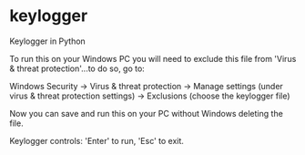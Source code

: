 # keylogger
Keylogger in Python

To run this on your Windows PC you will need to exclude this file from 'Virus & threat protection'...to do so, go to:

Windows Security -> Virus & threat protection -> Manage settings (under virus & threat protection settings) -> Exclusions (choose the keylogger file) 

Now you can save and run this on your PC without Windows deleting the file.

Keylogger controls: 'Enter' to run, 'Esc' to exit.
